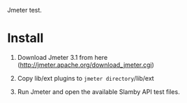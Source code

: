 Jmeter test.

# Install

1. Download Jmeter 3.1 from here (http://jmeter.apache.org/download_jmeter.cgi)

2. Copy lib/ext plugins to `jmeter directory`/lib/ext

3. Run Jmeter and open the available Slamby API test files.
